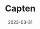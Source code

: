 ---
title: "Capten"
date: 2023-03-31
description: "Capten project changelog."
type : "changelog"
latest_version: 1.0.5 # you must specify the latest version of this changelog
draft: false
weight: 2
---
